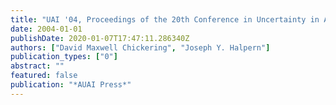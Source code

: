 ```yaml
---
title: "UAI '04, Proceedings of the 20th Conference in Uncertainty in Artificial Intelligence, Banff, Canada, July 7-11, 2004"
date: 2004-01-01
publishDate: 2020-01-07T17:47:11.286340Z
authors: ["David Maxwell Chickering", "Joseph Y. Halpern"]
publication_types: ["0"]
abstract: ""
featured: false
publication: "*AUAI Press*"
---
```


